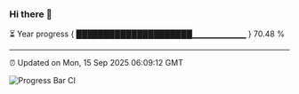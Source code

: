 ### Hi there 👋

⏳ Year progress { █████████████████████▁▁▁▁▁▁▁▁▁ } 70.48 %

---

⏰ Updated on Mon, 15 Sep 2025 06:09:12 GMT

![Progress Bar CI](https://github.com/liununu/liununu/workflows/Progress%20Bar%20CI/badge.svg)
